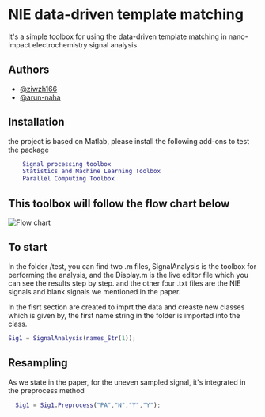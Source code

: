 

# NIE data-driven template matching 

It's a simple toolbox for using the data-driven template matching in nano-impact electrochemistry signal analysis




## Authors

- [@ziwzh166](https://github.com/ziwzh166)
- [@arun-naha](https://github.com/arun-naha)



## Installation

the project is based on Matlab, please install the following add-ons to test the package 

```matlab
    Signal processing toolbox
    Statistics and Machine Learning Toolbox
    Parallel Computing Toolbox
```
    
## This toolbox will follow the flow chart below

![Flow chart](https://user-images.githubusercontent.com/100134089/224944354-9ec909b2-6663-45c2-b86c-1dfd22031aa9.svg)



###
## To start

In the folder /test, you can find two .m files, SignalAnalysis is the toolbox for performing the analysis, and the Display.m is the live editor file which you can see the results step by step. and the other four .txt files are the NIE signals and blank signals we mentioned in the paper.

In the fisrt section are created to imprt the data and creaste new classes
which is given by, the first name string in the folder is imported into the class.

```matlab
Sig1 = SignalAnalysis(names_Str(1));
```

## Resampling 

As we state in the paper, for the uneven sampled signal, it's integrated in the preprocess method

```matlab
  Sig1 = Sig1.Preprocess("PA","N","Y","Y");
```


